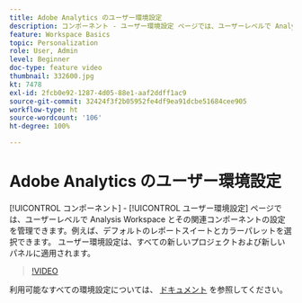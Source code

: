 ```yaml
---
title: Adobe Analytics のユーザー環境設定
description: コンポーネント - ユーザー環境設定 ページでは、ユーザーレベルで Analysis Workspace とその関連コンポーネントの設定を管理できます。例えば、デフォルトのレポートスイートとカラーパレットを選択できます。 ユーザー環境設定は、すべての新しいプロジェクトおよび新しいパネルに適用されます。
feature: Workspace Basics
topic: Personalization
role: User, Admin
level: Beginner
doc-type: feature video
thumbnail: 332600.jpg
kt: 7478
exl-id: 2fcb0e92-1287-4d05-88e1-aaf2ddff1ac9
source-git-commit: 32424f3f2b05952fe4df9ea91dcbe51684cee905
workflow-type: ht
source-wordcount: '106'
ht-degree: 100%

---
```


# Adobe Analytics のユーザー環境設定

[!UICONTROL コンポーネント] - [!UICONTROL ユーザー環境設定] ページでは、ユーザーレベルで Analysis Workspace とその関連コンポーネントの設定を管理できます。例えば、デフォルトのレポートスイートとカラーパレットを選択できます。 ユーザー環境設定は、すべての新しいプロジェクトおよび新しいパネルに適用されます。

>[!VIDEO](https://video.tv.adobe.com/v/332600/?quality=12&learn=on)

利用可能なすべての環境設定については、 [ドキュメント](https://experienceleague.adobe.com/docs/analytics/analyze/analysis-workspace/user-preferences.html?lang=ja) を参照してください。
